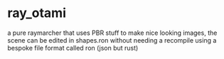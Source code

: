 # ray_otami

a pure raymarcher that uses PBR stuff to make nice looking images, 
the scene can be edited in shapes.ron without needing a recompile using a bespoke file format called ron (json but rust)

